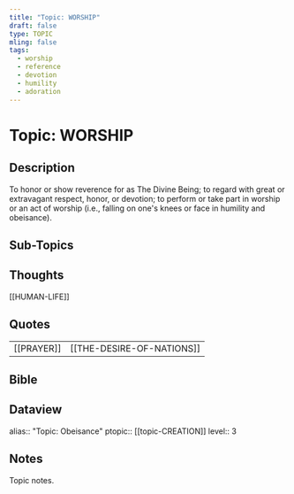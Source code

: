 ```yaml
---
title: "Topic: WORSHIP"
draft: false
type: TOPIC
mling: false
tags:
  - worship
  - reference
  - devotion
  - humility
  - adoration
---
```

# Topic: WORSHIP

## Description
To honor or show reverence for as The Divine Being; to regard with great or extravagant respect, honor, or devotion; to perform or take part in worship or an act of worship (i.e., falling on one's knees or face in humility and obeisance).

## Sub-Topics

## Thoughts
[[HUMAN-LIFE]]

## Quotes
|     |     |
| --- | --- |
| [[PRAYER]] | [[THE-DESIRE-OF-NATIONS]] |

## Bible

## Dataview
alias:: "Topic: Obeisance"
ptopic:: [[topic-CREATION]]
level:: 3

## Notes
Topic notes.

